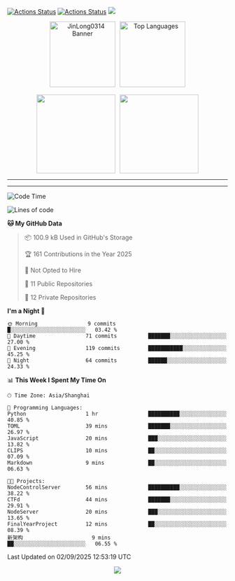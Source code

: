 [![Actions Status](https://github.com/JinLong0314/JinLong0314/workflows/wakatime-stats/badge.svg)](https://github.com/JinLong0314/JinLong0314/actions)
[![Actions Status](https://github.com/JinLong0314/JinLong0314/workflows/update-gh-activity-new/badge.svg)](https://github.com/JinLong0314/JinLong0314/actions)
![](https://visitor-badge-deno.deno.dev/JinLong0314.JinLong0314.svg)
<br>
 
<div align="center" style="display: flex; justify-content: center; align-items: center; gap: 10px;">
  <img src="https://socialify.git.ci/JinLong0314/JinLong0314/image?custom_language=Python&font=Inter&language=1&name=1&pattern=Plus" alt="JinLong0314 Banner" height="150"/>
  <img src="https://github-readme-stats.vercel.app/api/top-langs/?username=JinLong0314&hide_border=true" alt="Top Languages" height="150"/>
</div>

<br>

<div align="center" style="display: flex; justify-content: center; align-items: center; gap: 10px;">
  <img src="https://spotify-github-profile.kittinanx.com/api/view?uid=31afscsa66thkz2rxnganseg5i3a&cover_image=true&theme=default&show_offline=false&background_color=121212&interchange=true&bar_color=53b14f&bar_color_cover=true"  height="180"/>
  <img src="https://spotify-recently-played-readme.vercel.app/api?user=31afscsa66thkz2rxnganseg5i3a&count=5&width=600" height="180"/>
</div>


---

<!--START_SECTION:activity-->

<!--END_SECTION:activity-->

---

<!--START_SECTION:waka-->
![Code Time](http://img.shields.io/badge/Code%20Time-32%20hrs%205%20mins-blue)

![Lines of code](https://img.shields.io/badge/From%20Hello%20World%20I%27ve%20Written-249.7%20thousand%20lines%20of%20code-blue)

**🐱 My GitHub Data** 

> 📦 100.9 kB Used in GitHub's Storage 
 > 
> 🏆 161 Contributions in the Year 2025
 > 
> 🚫 Not Opted to Hire
 > 
> 📜 11 Public Repositories 
 > 
> 🔑 12 Private Repositories 
 > 
**I'm a Night 🦉** 

```text
🌞 Morning                9 commits           █░░░░░░░░░░░░░░░░░░░░░░░░   03.42 % 
🌆 Daytime                71 commits          ███████░░░░░░░░░░░░░░░░░░   27.00 % 
🌃 Evening                119 commits         ███████████░░░░░░░░░░░░░░   45.25 % 
🌙 Night                  64 commits          ██████░░░░░░░░░░░░░░░░░░░   24.33 % 
```


📊 **This Week I Spent My Time On** 

```text
🕑︎ Time Zone: Asia/Shanghai

💬 Programming Languages: 
Python                   1 hr                ██████████░░░░░░░░░░░░░░░   40.85 % 
TOML                     39 mins             ███████░░░░░░░░░░░░░░░░░░   26.97 % 
JavaScript               20 mins             ███░░░░░░░░░░░░░░░░░░░░░░   13.82 % 
CLIPS                    10 mins             ██░░░░░░░░░░░░░░░░░░░░░░░   07.09 % 
Markdown                 9 mins              ██░░░░░░░░░░░░░░░░░░░░░░░   06.63 % 

🐱‍💻 Projects: 
NodeControlServer        56 mins             ██████████░░░░░░░░░░░░░░░   38.22 % 
CTFd                     44 mins             ███████░░░░░░░░░░░░░░░░░░   29.91 % 
NodeServer               20 mins             ███░░░░░░░░░░░░░░░░░░░░░░   13.65 % 
FinalYearProject         12 mins             ██░░░░░░░░░░░░░░░░░░░░░░░   08.39 % 
新架构                      9 mins              ██░░░░░░░░░░░░░░░░░░░░░░░   06.55 % 
```


 Last Updated on 02/09/2025 12:53:19 UTC
<!--END_SECTION:waka-->



<p align="center">
  <img src="https://capsule-render.vercel.app/api?type=waving&color=gradient&height=60&section=footer"/>
</p>
